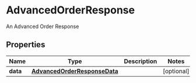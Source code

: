 

# AdvancedOrderResponse

An Advanced Order Response

## Properties

| Name | Type | Description | Notes |
|------------ | ------------- | ------------- | -------------|
|**data** | [**AdvancedOrderResponseData**](AdvancedOrderResponseData.md) |  |  [optional] |



